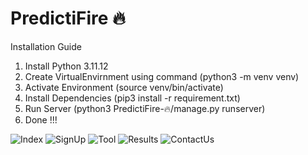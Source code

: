 # PredictiFire 🔥

Installation Guide
1. Install Python 3.11.12
2. Create VirtualEnvirnment using command (python3 -m venv venv)
3. Activate Environment (source venv/bin/activate)
4. Install Dependencies (pip3 install -r requirement.txt)
5. Run Server (python3 PredictiFire-🔥/manage.py runserver)
6. Done !!!


![Index](https://user-images.githubusercontent.com/58396970/196001804-8b3d9be7-3140-4650-847f-cd1df1a56894.png)
![SignUp](https://user-images.githubusercontent.com/58396970/196001810-ee08870b-c42d-4835-aad6-97c1178471d8.png)
![Tool](https://user-images.githubusercontent.com/58396970/196001818-634c0dba-f4a6-4db0-8aed-e7730b05cff6.png)
![Results](https://user-images.githubusercontent.com/58396970/196001822-bbb00c54-7e47-4386-987d-c1ecbd88fa78.png)
![ContactUs](https://user-images.githubusercontent.com/58396970/196001825-189b0c4e-ec92-47b3-9b00-53872e452502.png)
